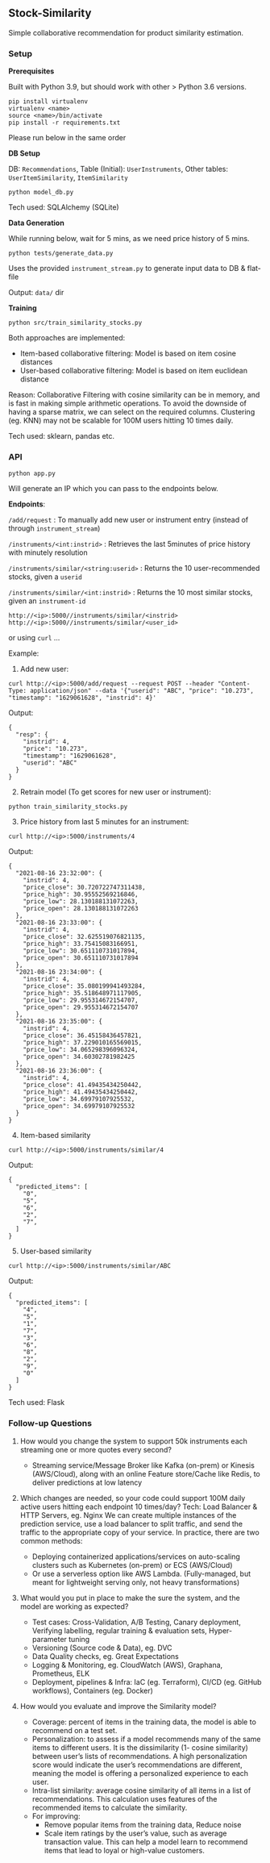 ## Stock-Similarity 
Simple collaborative recommendation for product similarity estimation.


### Setup

**Prerequisites**

Built with Python 3.9, but should work with other > Python 3.6 versions.
```
pip install virtualenv
virtualenv <name>
source <name>/bin/activate
pip install -r requirements.txt
```

Please run below in the same order

**DB Setup**

DB: `Recommendations`, Table (Initial): `UserInstruments`, Other tables: `UserItemSimilarity`, `ItemSimilarity`
```
python model_db.py
```
Tech used: SQLAlchemy (SQLite)

**Data Generation**

While running below, wait for 5 mins, as we need price history of 5 mins.
```
python tests/generate_data.py
```
Uses the provided `instrument_stream.py` to generate input data to DB & flat-file 

Output: `data/` dir

**Training**

```
python src/train_similarity_stocks.py
```
Both approaches are implemented:
* Item-based collaborative filtering: Model is based on item cosine distances
* User-based collaborative filtering: Model is based on item euclidean distance

Reason: Collaborative Filtering with cosine similarity can be in memory, and is fast in making simple arithmetic operations.
To avoid the downside of having a sparse matrix, we can select on the required columns.
Clustering (eg. KNN) may not be scalable for 100M users hitting 10 times daily.

Tech used: sklearn, pandas etc.

### API
```
python app.py
```
Will generate an IP which you can pass to the endpoints below.

**Endpoints**:

`/add/request` : To manually add new user or instrument entry (instead of through `instrument_stream`)

`/instruments/<int:instrid>` : Retrieves the last 5minutes of price history with minutely resolution

`/instruments/similar/<string:userid>` : Returns the 10 user-recommended stocks, given a `userid`

`/instruments/similar/<int:instrid>` : Returns the 10 most similar stocks, given an `instrument-id`

```
http://<ip>:5000//instruments/similar/<instrid>
http://<ip>:5000//instruments/similar/<user_id>
```
or using `curl` ...

Example:

1. Add new user:
```
curl http://<ip>:5000/add/request --request POST --header "Content-Type: application/json" --data '{"userid": "ABC", "price": "10.273", "timestamp": "1629061628", "instrid": 4}'
```
Output:
```
{
  "resp": {
    "instrid": 4,
    "price": "10.273",
    "timestamp": "1629061628",
    "userid": "ABC"
  }
}
```
2. Retrain model (To get scores for new user or instrument):
```
python train_similarity_stocks.py
```

3. Price history from last 5 minutes for an instrument:
```
curl http://<ip>:5000/instruments/4
```
Output:
```
{
  "2021-08-16 23:32:00": {
    "instrid": 4,
    "price_close": 30.720722747311438,
    "price_high": 30.95552569216846,
    "price_low": 28.130188131072263,
    "price_open": 28.130188131072263
  },
  "2021-08-16 23:33:00": {
    "instrid": 4,
    "price_close": 32.625519076821135,
    "price_high": 33.75415083166951,
    "price_low": 30.651110731017894,
    "price_open": 30.651110731017894
  },
  "2021-08-16 23:34:00": {
    "instrid": 4,
    "price_close": 35.080199941493284,
    "price_high": 35.518648971117905,
    "price_low": 29.955314672154707,
    "price_open": 29.955314672154707
  },
  "2021-08-16 23:35:00": {
    "instrid": 4,
    "price_close": 36.45158436457821,
    "price_high": 37.229010165569015,
    "price_low": 34.065298396096324,
    "price_open": 34.60302781982425
  },
  "2021-08-16 23:36:00": {
    "instrid": 4,
    "price_close": 41.49435434250442,
    "price_high": 41.49435434250442,
    "price_low": 34.69979107925532,
    "price_open": 34.69979107925532
  }
}
```

4. Item-based similarity
```
curl http://<ip>:5000/instruments/similar/4
```
Output:
```
{
  "predicted_items": [
    "0",
    "5",
    "6",
    "2",
    "7",
  ]
}
```


5. User-based similarity
```
curl http://<ip>:5000/instruments/similar/ABC
```
Output:
```
{
  "predicted_items": [
    "4",
    "5",
    "1",
    "7",
    "3",
    "6",
    "8",
    "2",
    "9",
    "0"
  ]
}
```


Tech used: Flask

### Follow-up Questions
1. How would you change the system to support 50k instruments each streaming one or more quotes every second?
   - Streaming service/Message Broker like Kafka (on-prem) or Kinesis (AWS/Cloud), along with an online Feature store/Cache like Redis, to deliver predictions at low latency
   
2. Which changes are needed, so your code could support 100M daily active users hitting each endpoint 10 times/day?
   Tech: Load Balancer & HTTP Servers, eg. Nginx
   We can create multiple instances of the prediction service, use a load balancer to split traffic, and send the traffic to the appropriate copy of your service. 
   In practice, there are two common methods:
      - Deploying containerized applications/services on auto-scaling clusters such as Kubernetes (on-prem) or ECS (AWS/Cloud)
      - Or use a serverless option like AWS Lambda. (Fully-managed, but meant for lightweight serving only, not heavy transformations)
   
3. What would you put in place to make the sure the system, and the model are working as expected?
   - Test cases: Cross-Validation, A/B Testing, Canary deployment, Verifying labelling, regular training & evaluation sets, Hyper-parameter tuning
   - Versioning (Source code & Data), eg. DVC
   - Data Quality checks, eg. Great Expectations
   - Logging & Monitoring, eg. CloudWatch (AWS), Graphana, Prometheus, ELK
   - Deployment, pipelines & Infra: IaC (eg. Terraform), CI/CD (eg. GitHub workflows), Containers (eg. Docker)
   
4. How would you evaluate and improve the Similarity model?
   - Coverage: percent of items in the training data, the model is able to recommend on a test set.
   - Personalization: to assess if a model recommends many of the same items to different users. It is the dissimilarity (1- cosine similarity) between user’s lists of recommendations. A high personalization score would indicate the user’s recommendations are different, meaning the model is offering a personalized experience to each user.
   - Intra-list similarity: average cosine similarity of all items in a list of recommendations. This calculation uses features of the recommended items to calculate the similarity. 
   - For improving: 
     - Remove popular items from the training data, Reduce noise
     - Scale item ratings by the user’s value, such as average transaction value. This can help a model learn to recommend items that lead to loyal or high-value customers.
